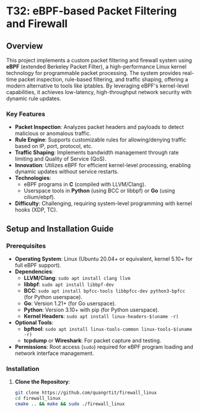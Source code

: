 # T32: eBPF-based Packet Filtering and Firewall

## Overview

This project implements a custom packet filtering and firewall system using **eBPF** (extended Berkeley Packet Filter), a high-performance Linux kernel technology for programmable packet processing. The system provides real-time packet inspection, rule-based filtering, and traffic shaping, offering a modern alternative to tools like iptables. By leveraging eBPF's kernel-level capabilities, it achieves low-latency, high-throughput network security with dynamic rule updates.

### Key Features
- **Packet Inspection**: Analyzes packet headers and payloads to detect malicious or anomalous traffic.
- **Rule Engine**: Supports customizable rules for allowing/denying traffic based on IP, port, protocol, etc.
- **Traffic Shaping**: Implements bandwidth management through rate limiting and Quality of Service (QoS).
- **Innovation**: Utilizes eBPF for efficient kernel-level processing, enabling dynamic updates without service restarts.
- **Technologies**:
  - eBPF programs in **C** (compiled with LLVM/Clang).
  - Userspace tools in **Python** (using BCC or libbpf) or **Go** (using cilium/ebpf).
- **Difficulty**: Challenging, requiring system-level programming with kernel hooks (XDP, TC).

## Setup and Installation Guide

### Prerequisites
- **Operating System**: Linux (Ubuntu 20.04+ or equivalent, kernel 5.10+ for full eBPF support).
- **Dependencies**:
  - **LLVM/Clang**: `sudo apt install clang llvm`
  - **libbpf**: `sudo apt install libbpf-dev`
  - **BCC**: `sudo apt install bpfcc-tools libbpfcc-dev python3-bpfcc` (for Python userspace).
  - **Go**: Version 1.21+ [](https://go.dev/dl/) (for Go userspace).
  - **Python**: Version 3.10+ with pip (for Python userspace).
  - **Kernel Headers**: `sudo apt install linux-headers-$(uname -r)`
- **Optional Tools**:
  - **bpftool**: `sudo apt install linux-tools-common linux-tools-$(uname -r)`
  - **tcpdump** or **Wireshark**: For packet capture and testing.
- **Permissions**: Root access (`sudo`) required for eBPF program loading and network interface management.

### Installation
1. **Clone the Repository**:
   ```bash
   git clone https://github.com/quangrtit/firewall_linux
   cd firewall_linux
   cmake .. && make && sudo ./firewall_linux